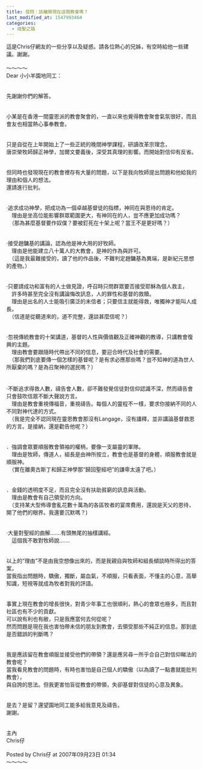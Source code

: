 ```yaml
---
title: 發問：該離開現在這間教會嗎？
last_modified_at: 1547993464
categories:
  - 成聖之路
---
```


這是Chris仔網友的一些分享以及疑惑。請各位熱心的兄姊，有空時給他一些建議。謝謝。<br><br><!--more-->～～～～<br>Dear 小小羊園地同工：<br><br><br>先謝謝你們的解答。<br><br><br>小某是在香港一間靈恩派的教會聚會的，一直以來也覺得教會聚會氣氛很好，而且會友也相當熱心事奉教會。<br><br><br>只是自從在上年開始上了一些正統的晚間神學課程，研讀改革宗理念，<br>唐崇榮牧師歸正神學，加爾文要義後，深受其真理的影響。而開始對信仰有反省。<br><br><br>但同時也發現現在的教會裡存有大量的問題，以下是我向牧師提出問題和他給我的理由和個人的想法。<br>還請進行批判。<br><br><br>‧追求成功神學，把成功為一個卓越基督徒的指標，神同在與恩待的肯定。<br>　理由是坐高位能影響群眾範圍更大，有神同在的人，豈不應更加成功嗎？<br>　（那為甚麼基督要作奴僕？要被釘死在十架上呢？當王不是更好嗎？）<br><br><br>‧接受趙鏞基的講論，認為他是神大用的好牧師。<br>　理由是他能建立八十萬人的大教會，是神的作為與許可。<br>　（這是我最難接受的，讀了他的作品後，不難判定趙鏞基為異端，是新紀元思想的產物。）<br><br><br>‧只要請成功和富有的人士做見證，呼召時只問群眾要否接受耶穌為個人救主，<br>　許多時甚至完全沒有講論悔改訊息，人的罪性和基督的救贖。<br>　理由是出名的人士能吸引廣泛的未信者；只要信主就能得救，唯獨神才能叫人成長。<br>　（信道是從聽道來的，道不完整，還談甚麼信呢？）<br><br><br>‧忽視傳統教會的十架講道，基督的人性與價值觀及正確神觀的教導，只講教會復興的主題。<br>　理由教會要跟隨時代帶出不同的信息，要迎合時代及社會的需要。<br>　（那我們到底要傳一個怎樣的基督呢？是有求必應那些嗎？豈不知神的道為世人所厭棄的嗎？是為召聚神的選民嗎？）<br>　<br><br>‧不斷追求得救人數，禱告會人數，卻不難發覺信徒對信仰認識不深，然而禱告會只會鼓吹信眾不斷大聲說方言。<br>　理由是教會重視傳福音，重視禱告。每個人的靈程不一樣，要求你接納不同的人不同對神代達的方式。<br>　（我是完全不認同現在靈恩教會那沒有Langage，沒有譒釋，並非講論基督救恩的方言。是接納，還是勸告他呢？）<br><br><br>．強調會眾要順服教會領袖的權柄，要像一支屬靈的軍隊。<br>　理由是牧師，傳道人，組長是由神所按立，教會也是基督的身體，順服教會就是順服神。<br>　（實在離奧古斯丁和歸正神學那“歸回聖經吧”的謙卑太遠了吧。）<br><br><br>．金錢的透明度不足，而且完全沒有扶助貧窮的訊息與活動。<br>　理由是教會有自己領受的方向。<br>　（支持某大型佈導會亂花數十萬為的各區牧者的宴席費用，還說是天父的恩待，開了他們的眼界。我還要沉默嗎？)<br><br><br>‧大量對聖經的曲解.......有頭無尾的抽樣講經。<br>　這個我不敢對牧師說.......<br><br><br>以上的“理由”不是由我空想像出來的，而是我親自與牧師和組長傾談時所得出的答案，<br>當我指出問題時，驕傲，獨斷，屬血氣，不順服，只看表面，不懂主的心意，高舉知識，短視等就成為牧者對我的評語。<br><br><br>事實上現在教會的增長很快，對青少年事工也很順利，熱心的會眾也極多，而且對社區也有不少的貢獻。<br>可以說有利也有敝，只是我應當何去何從呢？<br>然而問題是現在我也害怕帶未信的朋友到教會，去領受那些不純正的信息。那到底是否錯誤的判斷嗎？<br><br><br>我是應該留在教會順服並接受他們的帶領？還是應另尋一所乎合自己對信仰睇法的教會呢？<br>當我看見教會的問題時，有時也害怕是自己個人的驕傲（以為讀了一點書就能批判教會），<br>與自誇的思法。但我更害怕盲從教會的帶領，失卻基督對信徒的心意及異象。<br><br><br>是去？是留？還望園地同工能多給我意見及禱告。<br>謝謝。<br><br><br>主內<br>Chris仔<br><br>Posted by Chris仔 at 2007年09月23日 01:34 <br>～～～～<br><br>
